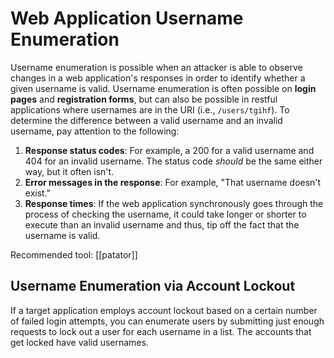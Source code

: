 # Web Application Username Enumeration

Username enumeration is possible when an attacker is able to observe changes in a web application's responses in order to identify whether a given username is valid. Username enumeration is often possible on **login pages** and **registration forms**, but can also be possible in restful applications where usernames are in the URI (i.e., `/users/tgihf`). To determine the difference between a valid username and an invalid username, pay attention to the following:
1. **Response status codes**: For example, a 200 for a valid username and 404 for an invalid username. The status code *should* be the same either way, but it often isn't.
2. **Error messages in the response**: For example, "That username doesn't exist."
3. **Response times**: If the web application synchronously goes through the process of checking the username, it could take longer or shorter to execute than an invalid username and thus, tip off the fact that the username is valid.

Recommended tool: [[patator]]

## Username Enumeration via Account Lockout

If a target application employs account lockout based on a certain number of failed login attempts, you can enumerate users by submitting just enough requests to lock out a user for each username in a list. The accounts that get locked have valid usernames.
